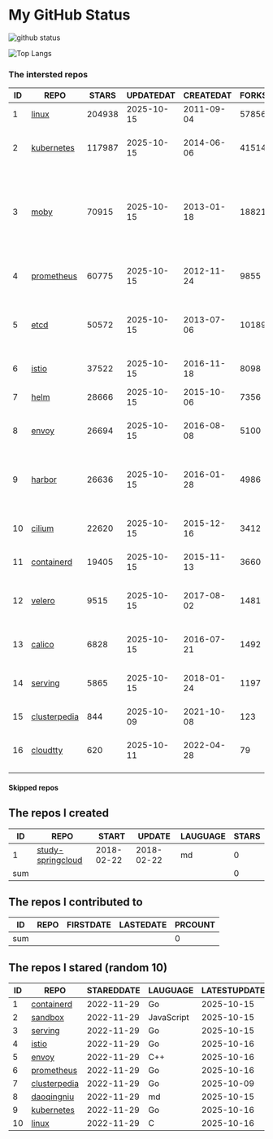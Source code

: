 # My GitHub Status

<img src="https://github-readme-stats-1.yihong0618.vercel.app/api?username=daoqingniu&show_icons=true&&&hide_title=true&count_private=true" alt="github status" />

![Top Langs](https://github-readme-stats-1.yihong0618.vercel.app/api/top-langs/?username=daoqingniu&layout=compact)

<!--START_SECTION:github_repos-->
### The intersted repos
| ID |                              REPO                               | STARS  | UPDATEDAT  | CREATEDAT  | FORKSCOUNT |                                                DESCRIPTIONS                                                |
|----|-----------------------------------------------------------------|--------|------------|------------|------------|------------------------------------------------------------------------------------------------------------|
|  1 | [linux](https://github.com/torvalds/linux)                      | 204938 | 2025-10-15 | 2011-09-04 |      57856 | Linux kernel source tree                                                                                   |
|  2 | [kubernetes](https://github.com/kubernetes/kubernetes)          | 117987 | 2025-10-15 | 2014-06-06 |      41514 | Production-Grade Container Scheduling and Management                                                       |
|  3 | [moby](https://github.com/moby/moby)                            |  70915 | 2025-10-15 | 2013-01-18 |      18821 | The Moby Project - a collaborative project for the container ecosystem to assemble container-based systems |
|  4 | [prometheus](https://github.com/prometheus/prometheus)          |  60775 | 2025-10-15 | 2012-11-24 |       9855 | The Prometheus monitoring system and time series database.                                                 |
|  5 | [etcd](https://github.com/etcd-io/etcd)                         |  50572 | 2025-10-15 | 2013-07-06 |      10189 | Distributed reliable key-value store for the most critical data of a distributed system                    |
|  6 | [istio](https://github.com/istio/istio)                         |  37522 | 2025-10-15 | 2016-11-18 |       8098 | Connect, secure, control, and observe services.                                                            |
|  7 | [helm](https://github.com/helm/helm)                            |  28666 | 2025-10-15 | 2015-10-06 |       7356 | The Kubernetes Package Manager                                                                             |
|  8 | [envoy](https://github.com/envoyproxy/envoy)                    |  26694 | 2025-10-15 | 2016-08-08 |       5100 | Cloud-native high-performance edge/middle/service proxy                                                    |
|  9 | [harbor](https://github.com/goharbor/harbor)                    |  26636 | 2025-10-15 | 2016-01-28 |       4986 | An open source trusted cloud native registry project that stores, signs, and scans content.                |
| 10 | [cilium](https://github.com/cilium/cilium)                      |  22620 | 2025-10-15 | 2015-12-16 |       3412 | eBPF-based Networking, Security, and Observability                                                         |
| 11 | [containerd](https://github.com/containerd/containerd)          |  19405 | 2025-10-15 | 2015-11-13 |       3660 | An open and reliable container runtime                                                                     |
| 12 | [velero](https://github.com/vmware-tanzu/velero)                |   9515 | 2025-10-15 | 2017-08-02 |       1481 | Backup and migrate Kubernetes applications and their persistent volumes                                    |
| 13 | [calico](https://github.com/projectcalico/calico)               |   6828 | 2025-10-15 | 2016-07-21 |       1492 | Cloud native networking and network security                                                               |
| 14 | [serving](https://github.com/knative/serving)                   |   5865 | 2025-10-15 | 2018-01-24 |       1197 | Kubernetes-based, scale-to-zero, request-driven compute                                                    |
| 15 | [clusterpedia](https://github.com/clusterpedia-io/clusterpedia) |    844 | 2025-10-09 | 2021-10-08 |        123 | The Encyclopedia of Kubernetes clusters                                                                    |
| 16 | [cloudtty](https://github.com/cloudtty/cloudtty)                |    620 | 2025-10-11 | 2022-04-28 |         79 | A Friendly Kubernetes CloudShell (Web Terminal) !                                                          |



#### Skipped repos
<!--END_SECTION:github_repos-->

<!--START_SECTION:my_github-->
## The repos I created
| ID  |                                 REPO                                 |   START    |   UPDATE   | LAUGUAGE | STARS |
|-----|----------------------------------------------------------------------|------------|------------|----------|-------|
|   1 | [study-springcloud](https://github.com/daoqingniu/study-springcloud) | 2018-02-22 | 2018-02-22 | md       |     0 |
| sum |                                                                      |            |            |          |     0 |

## The repos I contributed to
| ID  | REPO | FIRSTDATE | LASTEDATE | PRCOUNT |
|-----|------|-----------|-----------|---------|
| sum |      |           |           |       0 |

## The repos I stared (random 10)
| ID |                              REPO                               | STAREDDATE |  LAUGUAGE  | LATESTUPDATE |
|----|-----------------------------------------------------------------|------------|------------|--------------|
|  1 | [containerd](https://github.com/containerd/containerd)          | 2022-11-29 | Go         | 2025-10-15   |
|  2 | [sandbox](https://github.com/cncf/sandbox)                      | 2022-11-29 | JavaScript | 2025-10-15   |
|  3 | [serving](https://github.com/knative/serving)                   | 2022-11-29 | Go         | 2025-10-15   |
|  4 | [istio](https://github.com/istio/istio)                         | 2022-11-29 | Go         | 2025-10-16   |
|  5 | [envoy](https://github.com/envoyproxy/envoy)                    | 2022-11-29 | C++        | 2025-10-16   |
|  6 | [prometheus](https://github.com/prometheus/prometheus)          | 2022-11-29 | Go         | 2025-10-16   |
|  7 | [clusterpedia](https://github.com/clusterpedia-io/clusterpedia) | 2022-11-29 | Go         | 2025-10-09   |
|  8 | [daoqingniu](https://github.com/daoqingniu/daoqingniu)          | 2022-11-29 | md         | 2025-10-15   |
|  9 | [kubernetes](https://github.com/kubernetes/kubernetes)          | 2022-11-29 | Go         | 2025-10-16   |
| 10 | [linux](https://github.com/torvalds/linux)                      | 2022-11-29 | C          | 2025-10-16   |

<!--END_SECTION:my_github-->
